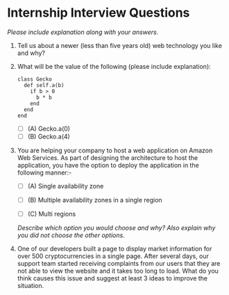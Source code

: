 # Internship Interview Questions
*Please include explanation along with your answers.*

1. Tell us about a newer (less than five years old) web technology you like and why?

2. What will be the value of the following (please include explanation):
    ```
    class Gecko
      def self.a(b)
        if b > 0
          b * b
        end
      end
    end
    ```

    * [ ] (A) Gecko.a(0)
    * [ ] (B) Gecko.a(4)

3. You are helping your company to host a web application on Amazon Web Services. As part of designing the architecture to host the application, you have the option to deploy the application in the following manner:-

    * [ ] (A) Single availability zone
    * [ ] (B) Multiple availability zones in a single region
    * [ ] (C) Multi regions


    *Describe which option you would choose and why? Also explain why you did not choose the other options.*

4. One of our developers built a page to display market information for over 500 cryptocurrencies in a single page. After several days, our support team started receiving complaints from our users that they are not able to view the website and it takes too long to load. What do you think causes this issue and suggest at least 3 ideas to improve the situation. 

